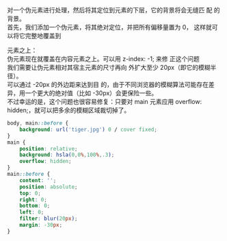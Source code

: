 对一个伪元素进行处理，然后将其定位到元素的下层，它的背景将会无缝匹 配 <body> 的背景。  
首先，我们添加一个伪元素，将其绝对定位，并把所有偏移量置为 0， 这样就可以将它完整地覆盖到 <main> 元素之上：  
伪元素现在就覆盖在内容元素之上。可以用 z-index: -1; 来修 正这个问题  
我们需要让伪元素相对其宿主元素的尺寸再向 外扩大至少 20px（即它的模糊半径）。  
可以通过 -20px 的外边距来达到目 的，由于不同浏览器的模糊算法可能存在差异，用一个更大的绝对值（比如 -30px）会更保险一些。  
不过幸运的是，这个问题也很容易修复：只要对 main 元素应用 overflow: hidden;，就可以把多余的模糊区域裁切掉了。  
``` css
body, main::before {
    background: url('tiger.jpg') 0 / cover fixed;
}
main {
    position: relative;
    background: hsla(0,0%,100%,.3);
    overflow: hidden;
}
main::before {
    content: '';
    position: absolute;
    top: 0;
    right: 0;
    bottom: 0;
    left: 0;
    filter: blur(20px);
    margin: -30px;
}